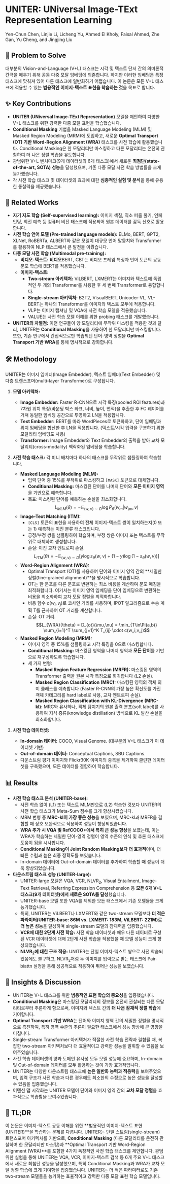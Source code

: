 # UNITER: UNiversal Image-TExt Representation Learning
Yen-Chun Chen, Linjie Li, Licheng Yu, Ahmed El Kholy, Faisal Ahmed, Zhe Gan, Yu Cheng, and Jingjing Liu

## 🧩 Problem to Solve
대부분의 Vision-and-Language (V+L) 태스크는 시각 및 텍스트 단서 간의 의미론적 간극을 메우기 위해 공동 다중 모달 임베딩에 의존합니다. 하지만 이러한 임베딩은 특정 태스크에 맞춰져 있어 다른 태스크에 일반화하기 어렵습니다. 이 논문은 모든 V+L 태스크에 적용할 수 있는 **범용적인 이미지-텍스트 표현을 학습하는 것**을 목표로 합니다.

## ✨ Key Contributions
*   **UNITER (UNiversal Image-TExt Representation)** 모델을 제안하여 다양한 V+L 태스크를 위한 강력한 다중 모달 표현을 학습했습니다.
*   **Conditional Masking** 기법을 Masked Language Modeling (MLM) 및 Masked Region Modeling (MRM)에 도입하고, 새로운 **Optimal Transport (OT) 기반 Word-Region Alignment (WRA)** 태스크를 사전 학습에 활용했습니다. Conditional Masking은 한 모달리티만 마스킹하고 다른 모달리티는 온전히 관찰하여 더 나은 정렬 학습을 유도합니다.
*   광범위한 V+L 벤치마크(9개 데이터셋의 6개 태스크)에서 새로운 **최첨단(state-of-the-art, SOTA) 성능**을 달성했으며, 기존 다중 모달 사전 학습 방법들을 크게 능가했습니다.
*   각 사전 학습 태스크 및 데이터셋의 효과에 대한 **심층적인 실험 및 분석**을 통해 유용한 통찰력을 제공했습니다.

## 📎 Related Works
*   **자기 지도 학습 (Self-supervised learning):** 이미지 색칠, 직소 퍼즐 풀기, 인페인팅, 회전 예측 등 컴퓨터 비전 태스크에 적용되어 원본 데이터를 감독 신호로 활용합니다.
*   **사전 학습 언어 모델 (Pre-trained language models):** ELMo, BERT, GPT2, XLNet, RoBERTa, ALBERT와 같은 모델이 대규모 언어 말뭉치와 Transformer를 활용하여 NLP 태스크에서 큰 발전을 이뤘습니다.
*   **다중 모달 사전 학습 (Multimodal pre-training):**
    *   **비디오-텍스트: 비디오**BERT, CBT는 비디오 프레임 특징과 언어 토큰의 공동 분포 학습에 BERT를 적용했습니다.
    *   **이미지-텍스트:**
        *   **Two-stream 아키텍처:** ViLBERT, LXMERT는 이미지와 텍스트에 독립적인 두 개의 Transformer를 사용한 후 세 번째 Transformer로 융합합니다.
        *   **Single-stream 아키텍처:** B2T2, VisualBERT, Unicoder-VL, VL-BERT는 하나의 Transformer를 이미지와 텍스트 모두에 적용합니다.
        *   VLP는 이미지 캡셔닝 및 VQA에 사전 학습 모델을 적용했습니다.
        *   VALUE는 사전 학습 모델 이해를 위한 probing 태스크를 개발했습니다.
*   **UNITER의 차별점:** 이전 연구들이 양 모달리티에 무작위 마스킹을 적용한 것과 달리, UNITER는 **Conditional Masking**을 사용하여 한 모달리티만 마스킹합니다. 또한, 기존 연구에서 간접적으로만 학습되던 단어-영역 정렬을 **Optimal Transport 기반 WRA**를 통해 명시적으로 강화합니다.

## 🛠️ Methodology
UNITER는 이미지 임베더(Image Embedder), 텍스트 임베더(Text Embedder) 및 다층 트랜스포머(multi-layer Transformer)로 구성됩니다.
1.  **모델 아키텍처:**
    *   **Image Embedder:** Faster R-CNN으로 시각 특징(pooled ROI features)과 7차원 위치 특징(바운딩 박스 좌표, 너비, 높이, 면적)을 추출한 후 FC 레이어를 거쳐 동일한 임베딩 공간으로 투영하고 LN을 적용합니다.
    *   **Text Embedder:** BERT를 따라 WordPieces로 토큰화하고, 단어 임베딩과 위치 임베딩을 합산한 후 LN을 적용합니다. (텍스트/시각 입력을 구분하기 위한 모달리티 임베딩도 사용)
    *   **Transformer:** Image Embedder와 Text Embedder의 출력을 받아 교차 모달리티(cross-modality) 맥락화된 임베딩을 학습합니다.

2.  **사전 학습 태스크:** 각 미니 배치마다 하나의 태스크를 무작위로 샘플링하여 학습합니다.
    *   **Masked Language Modeling (MLM):**
        *   입력 단어 중 15%를 무작위로 마스킹하고 `[MASK]` 토큰으로 대체합니다.
        *   **Conditional Masking:** 마스킹된 단어를 나머지 단어와 **모든 이미지 영역**을 기반으로 예측합니다.
        *   목표: 마스킹된 단어를 예측하는 손실을 최소화합니다.
        $$L_{MLM}(\theta) = -\mathbb{E}_{(w,v)\sim D} \log P_{\theta}(w_m|w_{\setminus m},v)$$
    *   **Image-Text Matching (ITM):**
        *   `[CLS]` 토큰의 표현을 사용하여 전체 이미지-텍스트 쌍이 일치하는지(0 또는 1) 예측하는 이진 분류 태스크입니다.
        *   긍정/부정 쌍을 샘플링하여 학습하며, 부정 쌍은 이미지 또는 텍스트를 무작위로 대체하여 생성합니다.
        *   손실: 이진 교차 엔트로피 손실.
        $$L_{ITM}(\theta) = -\mathbb{E}_{(w,v)\sim D} [y\log s_{\theta}(w,v) + (1-y) \log(1-s_{\theta}(w,v))]$$
    *   **Word-Region Alignment (WRA):**
        *   Optimal Transport (OT)를 사용하여 단어와 이미지 영역 간의 **세밀한 정렬(fine-grained alignment)**을 명시적으로 학습합니다.
        *   OT는 한 분포를 다른 분포로 변환하는 최소 비용을 계산하여 분포 매칭을 최적화합니다. 여기서는 이미지 영역 임베딩을 단어 임베딩으로 변환하는 비용을 최소화하여 교차 모달 정렬을 최적화합니다.
        *   비용 함수 $c(w_i, v_j)$로 코사인 거리를 사용하며, IPOT 알고리즘으로 수송 계획 T를 근사하여 OT 거리를 계산합니다.
        *   손실: OT 거리.
        $$L_{WRA}(\theta) = D_{ot}(\mu,\nu) = \min_{T\in\Pi(a,b)} \sum_{i=1}^T \sum_{j=1}^K T_{ij} \cdot c(w_i,v_j)$$
    *   **Masked Region Modeling (MRM):**
        *   이미지 영역 중 15%를 샘플링하고 시각 특징을 0으로 마스킹합니다.
        *   **Conditional Masking:** 마스킹된 영역을 나머지 영역과 **모든 단어**를 기반으로 재구성하도록 학습합니다.
        *   세 가지 변형:
            *   **Masked Region Feature Regression (MRFR):** 마스킹된 영역의 Transformer 출력을 원본 시각 특징으로 회귀합니다 (L2 손실).
            *   **Masked Region Classification (MRC):** 마스킹된 영역의 객체 의미 클래스를 예측합니다 (Faster R-CNN의 가장 높은 확신도를 가진 객체 카테고리를 hard label로 사용, 교차 엔트로피 손실).
            *   **Masked Region Classification with KL-Divergence (MRC-kl):** MRC와 유사하나, 객체 탐지기의 원본 출력 분포(soft label)를 사용하여 지식 증류(knowledge distillation) 방식으로 KL 발산 손실을 최소화합니다.

3.  **사전 학습 데이터셋:**
    *   **In-domain 데이터:** COCO, Visual Genome. (대부분의 V+L 태스크가 이 데이터셋 기반)
    *   **Out-of-domain 데이터:** Conceptual Captions, SBU Captions.
    *   다운스트림 평가 이미지와 Flickr30K 이미지의 중복을 제거하여 클린한 데이터셋을 구축했으며, 모든 데이터를 결합하여 학습합니다.

## 📊 Results
*   **사전 학습 태스크 분석 (UNITER-base):**
    *   사전 학습 없이 (L1) 또는 텍스트 MLM만으로 (L2) 학습한 것보다 UNITER의 사전 학습 태스크가 Meta-Sum 점수를 크게 향상시켰습니다.
    *   MRM 변형 중 **MRC-kl이 가장 좋은 성능**을 보였으며, MRC-kl과 MRFR을 결합할 때 상호 보완적으로 작용하여 성능이 향상되었습니다.
    *   **WRA 추가 시 VQA 및 RefCOCO+에서 특히 큰 성능 향상**을 보였는데, 이는 WRA가 학습하는 세밀한 단어-영역 정렬이 영역 수준의 인식 및 추론 태스크에 도움이 됨을 시사합니다.
    *   **Conditional Masking이 Joint Random Masking보다 더 효과적**이며, 더 빠른 수렴과 높은 최종 정확도를 보였습니다.
    *   In-domain 데이터에 Out-of-domain 데이터를 추가하여 학습할 때 성능이 더욱 향상되었습니다.
*   **다운스트림 태스크 성능 (UNITER-large):**
    *   UNITER-large 모델은 VQA, VCR, NLVR$_{2}$, Visual Entailment, Image-Text Retrieval, Referring Expression Comprehension 등 **모든 6개 V+L 태스크(9개 데이터셋)에서 새로운 SOTA를 달성**했습니다.
    *   UNITER-base 모델 또한 VQA를 제외한 모든 태스크에서 기존 모델들을 크게 능가했습니다.
    *   특히, UNITER는 ViLBERT나 LXMERT와 같은 two-stream 모델보다 **더 적은 파라미터(UNITER-base: 86M vs. LXMERT: 183M, ViLBERT: 221M)로 더 높은 성능**을 달성하며 single-stream 모델의 잠재력을 입증했습니다.
    *   **VCR에 대한 2단계 사전 학습:** 사전 학습 데이터셋과 매우 다른 데이터로 구성된 VCR 데이터셋에 대해 2단계 사전 학습을 적용했을 때 모델 성능이 크게 향상되었습니다.
    *   **NLVR$_{2}$에 대한 구조 적응:** UNITER는 단일 이미지-텍스트 쌍으로 사전 학습되었음에도 불구하고, NLVR$_{2}$처럼 두 이미지를 입력으로 받는 태스크에 Pair-biattn 설정을 통해 성공적으로 적응하여 뛰어난 성능을 보였습니다.

## 🧠 Insights & Discussion
*   UNITER는 V+L 태스크를 위한 **범용적인 표현 학습의 중요성**을 입증했습니다.
*   **Conditional Masking**은 마스킹된 모달리티의 정보를 온전히 관찰되는 다른 모달리티로부터 추론하게 함으로써, 이미지와 텍스트 간의 **더 나은 잠재적 정렬 학습**에 기여합니다.
*   **Optimal Transport 기반 WRA**는 단어와 이미지 영역 간의 세밀한 정렬을 명시적으로 촉진하여, 특히 영역 수준의 추론이 필요한 태스크에서 성능 향상에 큰 영향을 미칩니다.
*   Single-stream Transformer 아키텍처가 적절한 사전 학습 전략과 결합될 때, 복잡한 two-stream 아키텍처보다 더 효율적이고 강력한 성능을 발휘할 수 있음을 보여주었습니다.
*   사전 학습 데이터셋의 양과 도메인 유사성 모두 모델 성능에 중요하며, In-domain 및 Out-of-domain 데이터를 모두 활용하는 것이 가장 효과적입니다.
*   UNITER는 다양한 다운스트림 태스크에 **높은 일반화 능력과 적응력**을 보여주었으며, 입력 구조가 사전 학습과 다른 경우에도 최소한의 수정으로 높은 성능을 달성할 수 있음을 입증했습니다.
*   어텐션 맵 시각화는 UNITER 모델이 단어와 이미지 영역 간의 **교차 모달 정렬**을 효과적으로 학습함을 보여주었습니다.

## 📌 TL;DR
이 논문은 이미지-텍스트 공동 이해를 위한 **범용적인 이미지-텍스트 표현(UNITER)**을 학습하는 문제를 다룹니다. UNITER는 단일 스트림(single-stream) 트랜스포머 아키텍처를 기반으로, **Conditional Masking** (다른 모달리티를 온전히 관찰하며 한 모달리티만 마스킹)과 **Optimal Transport 기반 Word-Region Alignment (WRA)**를 포함한 4가지 독창적인 사전 학습 태스크를 제안합니다. 광범위한 실험을 통해 UNITER는 VQA, VCR, 이미지-텍스트 검색 등 6개 주요 V+L 태스크에서 새로운 최첨단 성능을 달성했으며, 특히 Conditional Masking과 WRA가 교차 모달 정렬 학습에 크게 기여함을 입증했습니다. UNITER는 더 적은 파라미터로도 기존 two-stream 모델들을 능가하는 효율적이고 강력한 다중 모달 표현 학습 모델입니다.
